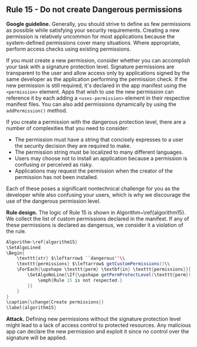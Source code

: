 ## Rule 15 - Do not create Dangerous permissions 

**Google guideline.** Generally, you should strive to define as few permissions as possible while satisfying your security requirements. Creating a new permission is relatively uncommon for most applications because the system-defined permissions cover many situations. Where appropriate, perform access checks using existing permissions.

If you must create a new permission, consider whether you can accomplish your task with a signature protection level. Signature permissions are transparent to the user and allow access only by applications signed by the same developer as the application performing the permission check. If the new permission is still required, it's declared in the app manifest using the `<permission>` element. Apps that wish to use the new permission can reference it by each adding a `<uses-permission>` element in their respective manifest files. You can also add permissions dynamically by using the `addPermission()` method.

If you create a permission with the dangerous protection level, there are a number of complexities that you need to consider:

- The permission must have a string that concisely expresses to a user the security decision they are required to make.
- The permission string must be localized to many different languages.
- Users may choose not to install an application because a permission is confusing or perceived as risky.
- Applications may request the permission when the creator of the permission has not been installed.

Each of these poses a significant nontechnical challenge for you as the developer while also confusing your users, which is why we discourage the use of the dangerous permission level.

**Rule design.** The logic of Rule 15 is shown in Algorithm~\ref{algorithm15}. We collect the list of custom permissions declared in the manifest. If any of these permissions is declared as dangerous, we consider it a violation of the rule.

```java
Algorithm~\ref{algorithm15}
\SetAlgoLined
\Begin{
    \texttt{str} $\leftarrow$ ``dangerous''\\
	\texttt{permissions} $\leftarrow$ getCustomPermissions()\\
	\ForEach{\upshape \texttt{perm} \textbf{in} \texttt{permissions}}{
	    \SetAlgoNoLine{\If{\upshape getPermProtectLevel(\texttt{perm}) = \texttt{str}}{
	        \emph{Rule 15 is not respected.}
	    }}
	}
}
\caption{\change{Create permissions}}
\label{algorithm15}
```

**Attack.** Defining new permissions without the signature protection level might lead to a lack of access control to protected resources. Any malicious app can declare the new permission and exploit it since no control over the signature will be applied.